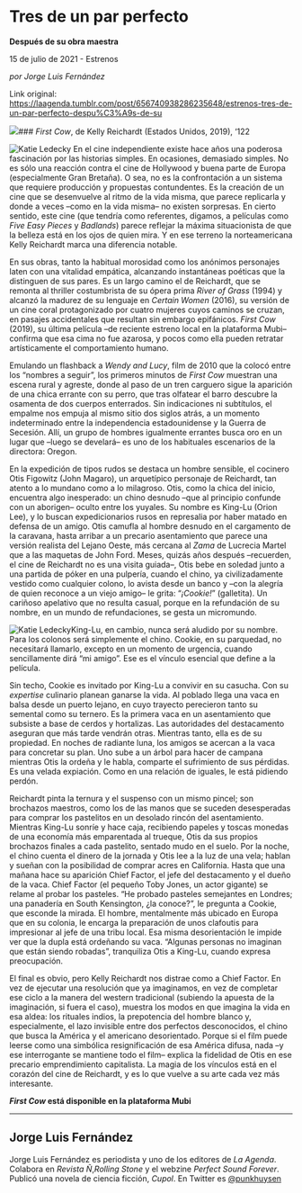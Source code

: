 # Tres de un par perfecto

**Después de su obra maestra**

15 de julio de 2021 - Estrenos

_por Jorge Luis Fernández_

Link original: https://laagenda.tumblr.com/post/656740938286235648/estrenos-tres-de-un-par-perfecto-despu%C3%A9s-de-su

![](https://64.media.tumblr.com/c56640e26aa469fc95c301d2eb6830d1/5b15999b821efcda-1b/s500x750/c64067729806032cba49f14a6ad91a0377e8dba9.jpg)### *First Cow*, de Kelly Reichardt (Estados Unidos, 2019), ‘122

![Katie Ledecky](https://64.media.tumblr.com/3b78961c3fafe687f8591025bc582943/5b15999b821efcda-dc/s400x600/35862c30b1e082e72088552d2bed1ab90a6e38c4.jpg)
En el cine independiente existe hace años una poderosa fascinación por las historias simples. En ocasiones, demasiado simples. No es sólo una reacción contra el cine de Hollywood y buena parte de Europa (especialmente Gran Bretaña). O sea, no es la confrontación a un sistema que requiere producción y propuestas contundentes. Es la creación de un cine que se desenvuelve al ritmo de la vida misma, que parece replicarla y donde a veces –como en la vida misma– no existen sorpresas. En cierto sentido, este cine (que tendría como referentes, digamos, a películas como *Five Easy Pieces* y *Badlands*) parece reflejar la máxima situacionista de que la belleza está en los ojos de quien mira. Y en ese terreno la norteamericana Kelly Reichardt marca una diferencia notable. 

En sus obras, tanto la habitual morosidad como los anónimos personajes laten con una vitalidad empática, alcanzando instantáneas poéticas que la distinguen de sus pares. Es un largo camino el de Reichardt, que se remonta al thriller costumbrista de su ópera prima *River of Grass* (1994) y alcanzó la madurez de su lenguaje en *Certain Women* (2016), su versión de un cine coral protagonizado por cuatro mujeres cuyos caminos se cruzan, en pasajes accidentales que resultan sin embargo epifánicos. *First Cow* (2019), su última película –de reciente estreno local en la plataforma Mubi– confirma que esa cima no fue azarosa, y pocos como ella pueden retratar artísticamente el comportamiento humano.

Emulando un flashback a *Wendy and Lucy*, film de 2010 que la colocó entre los “nombres a seguir”, los primeros minutos de *First Cow* muestran una escena rural y agreste, donde al paso de un tren carguero sigue la aparición de una chica errante con su perro, que tras olfatear el barro descubre la osamenta de dos cuerpos enterrados. Sin indicaciones ni subtítulos, el empalme nos empuja al mismo sitio dos siglos atrás, a un momento indeterminado entre la independencia estadounidense y la Guerra de Secesión. Allí, un grupo de hombres igualmente errantes busca oro en un lugar que –luego se develará– es uno de los habituales escenarios de la directora: Oregon. 

En la expedición de tipos rudos se destaca un hombre sensible, el cocinero Otis Figowitz (John Magaro), un arquetípico personaje de Reichardt, tan atento a lo mundano como a lo milagroso. Otis, como la chica del inicio, encuentra algo inesperado: un chino desnudo –que al principio confunde con un aborigen– oculto entre los yuyales. Su nombre es King-Lu (Orion Lee), y lo buscan expedicionarios rusos en represalia por haber matado en defensa de un amigo. Otis camufla al hombre desnudo en el cargamento de la caravana, hasta arribar a un precario asentamiento que parece una versión realista del Lejano Oeste, más cercana al *Zama* de Lucrecia Martel que a las maquetas de John Ford. Meses, quizás años después –recuerden, el cine de Reichardt no es una visita guiada–, Otis bebe en soledad junto a una partida de póker en una pulpería, cuando el chino, ya civilizadamente vestido como cualquier colono, lo avista desde un banco y –con la alegría de quien reconoce a un viejo amigo– le grita: “*¡Cookie!*” (galletita). Un cariñoso apelativo que no resulta casual, porque en la refundación de su nombre, en un mundo de refundaciones, se gesta un micromundo. 

![Katie Ledecky](https://64.media.tumblr.com/e749fce1280e5140aec018cdd1016aba/5b15999b821efcda-16/s250x400/8c4e99eec62cf0478c180d73a2be063ed46d7d70.jpg)King-Lu, en cambio, nunca será aludido por su nombre. Para los colonos será simplemente el chino. Cookie, en su parquedad, no necesitará llamarlo, excepto en un momento de urgencia, cuando sencillamente dirá “mi amigo”. Ese es el vínculo esencial que define a la película. 

Sin techo, Cookie es invitado por King-Lu a convivir en su casucha. Con su *expertise* culinario planean ganarse la vida. Al poblado llega una vaca en balsa desde un puerto lejano, en cuyo trayecto perecieron tanto su semental como su ternero. Es la primera vaca en un asentamiento que subsiste a base de cerdos y hortalizas. Las autoridades del destacamento aseguran que más tarde vendrán otras. Mientras tanto, ella es de su propiedad. En noches de radiante luna, los amigos se acercan a la vaca para concretar su plan. Uno sube a un árbol para hacer de campana mientras Otis la ordeña y le habla, comparte el sufrimiento de sus pérdidas. Es una velada expiación. Como en una relación de iguales, le está pidiendo perdón. 

Reichardt pinta la ternura y el suspenso con un mismo pincel; son brochazos maestros, como los de las manos que se suceden desesperadas para comprar los pastelitos en un desolado rincón del asentamiento. Mientras King-Lu sonríe y hace caja, recibiendo papeles y toscas monedas de una economía más emparentada al trueque, Otis da sus propios brochazos finales a cada pastelito, sentado mudo en el suelo. Por la noche, el chino cuenta el dinero de la jornada y Otis lee a la luz de una vela; hablan y sueñan con la posibilidad de comprar acres en California. Hasta que una mañana hace su aparición Chief Factor, el jefe del destacamento y el dueño de la vaca. Chief Factor (el pequeño Toby Jones, un actor gigante) se relame al probar los pasteles. “He probado pasteles semejantes en Londres; una panadería en South Kensington, ¿la conoce?”, le pregunta a Cookie, que esconde la mirada. El hombre, mentalmente más ubicado en Europa que en su colonia, le encarga la preparación de unos clafoutis para impresionar al jefe de una tribu local. Esa misma desorientación le impide ver que la dupla está ordeñando su vaca. “Algunas personas no imaginan que están siendo robadas”, tranquiliza Otis a King-Lu, cuando expresa preocupación. 

El final es obvio, pero Kelly Reichardt nos distrae como a Chief Factor. En vez de ejecutar una resolución que ya imaginamos, en vez de completar ese ciclo a la manera del western tradicional (subiendo la apuesta de la imaginación, si fuera el caso), muestra los modos en que imagina la vida en esa aldea: los rituales indios, la prepotencia del hombre blanco y, especialmente, el lazo invisible entre dos perfectos desconocidos, el chino que busca la América y el americano desorientado. Porque si el film puede leerse como una simbólica resignificación de esa América difusa, nada –y ese interrogante se mantiene todo el film– explica la fidelidad de Otis en ese precario emprendimiento capitalista. La magia de los vínculos está en el corazón del cine de Reichardt, y es lo que vuelve a su arte cada vez más interesante.

***First Cow* está disponible en la plataforma Mubi**



---

Jorge Luis Fernández
--------------------

 Jorge Luis Fernández es periodista y uno de los editores de *La Agenda*. Colabora en *Revista Ñ*,*Rolling Stone* y el webzine *Perfect Sound Forever*. Publicó una novela de ciencia ficción, *Cupol*. En Twitter es [@punkhuysen](https://twitter.com/punkhuysen)

